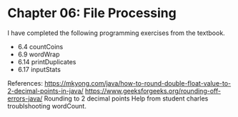 # Chapter 06: File Processing

I have completed the following programming exercises from the textbook.

- 6.4 countCoins
- 6.9 wordWrap
- 6.14 printDuplicates
- 6.17 inputStats

References:
https://mkyong.com/java/how-to-round-double-float-value-to-2-decimal-points-in-java/
https://www.geeksforgeeks.org/rounding-off-errors-java/
Rounding to 2 decimal points
Help from student charles troublshooting wordCount.

